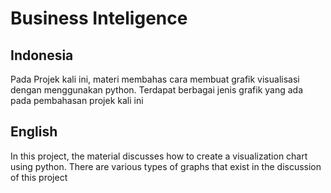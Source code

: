 # Business Inteligence

## Indonesia

Pada Projek kali ini, materi membahas cara membuat grafik visualisasi dengan menggunakan python. Terdapat berbagai jenis grafik yang ada pada pembahasan projek kali ini

## English

In this project, the material discusses how to create a visualization chart using python. There are various types of graphs that exist in the discussion of this project
